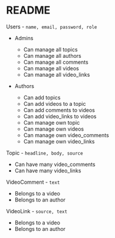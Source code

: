 README
==========

Users - `name, email, password, role`

- Admins
	- Can manage all topics
	- Can manage all authors
	- Can manage all comments
	- Can manage all videos
	- Can manage all video_links

- Authors
	- Can add topics
	- Can add videos to a topic
	- Can add comments to videos
	- Can add video_links to videos
	- Can manage own topic
	- Can manage own videos
	- Can manage own video_comments
	- Can manage own video_links

Topic - `headline, body, source`
- Can have many video_comments
- Can have many video_links

VideoComment - `text`
- Belongs to a video
- Belongs to an author

VideoLink - `source, text`
- Belongs to a video
- Belongs to an author
